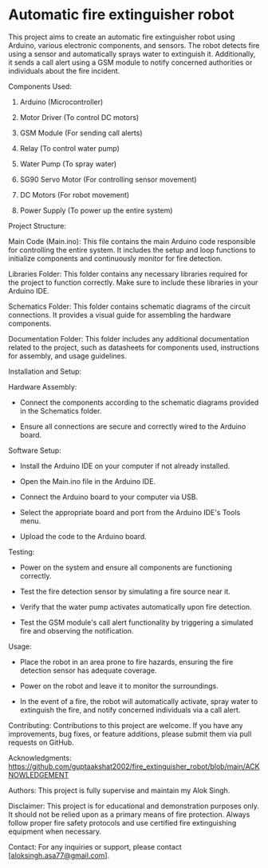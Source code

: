 # Automatic fire extinguisher robot
This project aims to create an automatic fire extinguisher robot using Arduino, various electronic components, and sensors. The robot detects fire using a sensor and automatically sprays water to extinguish it. Additionally, it sends a call alert using a GSM module to notify concerned authorities or individuals about the fire incident.

Components Used:

1. Arduino (Microcontroller)

2. Motor Driver (To control DC motors)

3. GSM Module (For sending call alerts)

4. Relay (To control water pump)

5. Water Pump (To spray water)

6. SG90 Servo Motor (For controlling sensor movement)

7. DC Motors (For robot movement)

8. Power Supply (To power up the entire system)


Project Structure:

Main Code (Main.ino): This file contains the main Arduino code responsible for controlling the entire system. It includes the setup and loop functions to initialize components and continuously monitor for fire detection.

Libraries Folder: This folder contains any necessary libraries required for the project to function correctly. Make sure to include these libraries in your Arduino IDE.

Schematics Folder: This folder contains schematic diagrams of the circuit connections. It provides a visual guide for assembling the hardware components.

Documentation Folder: This folder includes any additional documentation related to the project, such as datasheets for components used, instructions for assembly, and usage guidelines.


Installation and Setup:

Hardware Assembly:

* Connect the components according to the schematic diagrams provided in the Schematics folder.

* Ensure all connections are secure and correctly wired to the Arduino board.

Software Setup:

* Install the Arduino IDE on your computer if not already installed.

* Open the Main.ino file in the Arduino IDE.

* Connect the Arduino board to your computer via USB.

* Select the appropriate board and port from the Arduino IDE's Tools menu.

* Upload the code to the Arduino board.

Testing:

* Power on the system and ensure all components are functioning correctly.

* Test the fire detection sensor by simulating a fire source near it.

* Verify that the water pump activates automatically upon fire detection.

* Test the GSM module's call alert functionality by triggering a simulated fire and observing the notification.

Usage:

* Place the robot in an area prone to fire hazards, ensuring the fire detection sensor has adequate coverage.

* Power on the robot and leave it to monitor the surroundings.

* In the event of a fire, the robot will automatically activate, spray water to extinguish the fire, and notify concerned individuals via a call alert.

Contributing:
Contributions to this project are welcome. If you have any improvements, bug fixes, or feature additions, please submit them via pull requests on GitHub.

Acknowledgments:
https://github.com/guptaakshat2002/fire_extinguisher_robot/blob/main/ACKNOWLEDGEMENT

Authors:
This project is fully supervise and maintain my Alok Singh. 

Disclaimer:
This project is for educational and demonstration purposes only. It should not be relied upon as a primary means of fire protection. Always follow proper fire safety protocols and use certified fire extinguishing equipment when necessary.

Contact:
For any inquiries or support, please contact [aloksingh.asa77@gmail.com].
